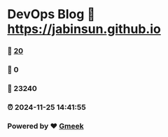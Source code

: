 # DevOps Blog :link: https://jabinsun.github.io 
### :page_facing_up: [20](https://jabinsun.github.io/tag.html) 
### :speech_balloon: 0 
### :hibiscus: 23240 
### :alarm_clock: 2024-11-25 14:41:55 
### Powered by :heart: [Gmeek](https://github.com/Meekdai/Gmeek)
